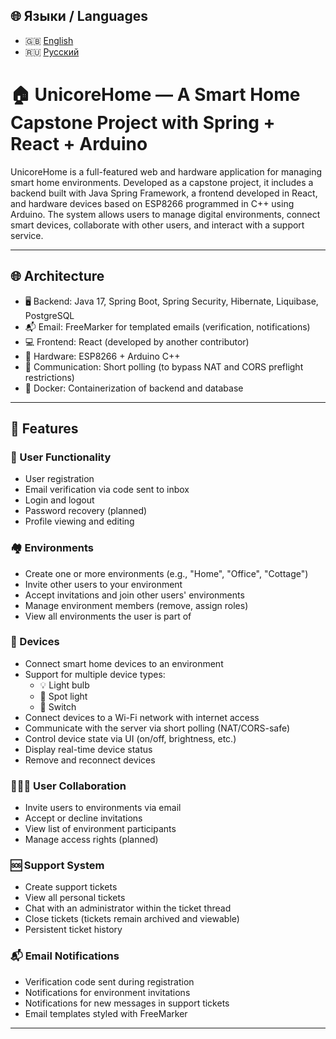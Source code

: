 ## 🌐 Языки / Languages

- 🇬🇧 [English](README.md)
- 🇷🇺 [Русский](README.ru.md)

# 🏠 UnicoreHome — A Smart Home Capstone Project with Spring + React + Arduino

UnicoreHome is a full-featured web and hardware application for managing smart home environments. Developed as a capstone project, it includes a backend built with Java Spring Framework, a frontend developed in React, and hardware devices based on ESP8266 programmed in C++ using Arduino. The system allows users to manage digital environments, connect smart devices, collaborate with other users, and interact with a support service.

---

## 🌐 Architecture

- 🖥️ Backend: Java 17, Spring Boot, Spring Security, Hibernate, Liquibase, PostgreSQL
- 📬 Email: FreeMarker for templated emails (verification, notifications)
- 💻 Frontend: React (developed by another contributor)
- 📡 Hardware: ESP8266 + Arduino C++
- 🔁 Communication: Short polling (to bypass NAT and CORS preflight restrictions)
- 🐳 Docker: Containerization of backend and database

---

## 🔧 Features

### 👤 User Functionality

- User registration
- Email verification via code sent to inbox
- Login and logout
- Password recovery (planned)
- Profile viewing and editing

### 🏘️ Environments

- Create one or more environments (e.g., "Home", "Office", "Cottage")
- Invite other users to your environment
- Accept invitations and join other users' environments
- Manage environment members (remove, assign roles)
- View all environments the user is part of

### 🔌 Devices

- Connect smart home devices to an environment
- Support for multiple device types:
  - 💡 Light bulb
  - 🔦 Spot light
  - 🔘 Switch
- Connect devices to a Wi-Fi network with internet access
- Communicate with the server via short polling (NAT/CORS-safe)
- Control device state via UI (on/off, brightness, etc.)
- Display real-time device status
- Remove and reconnect devices

### 🧑‍🤝‍🧑 User Collaboration

- Invite users to environments via email
- Accept or decline invitations
- View list of environment participants
- Manage access rights (planned)

### 🆘 Support System

- Create support tickets
- View all personal tickets
- Chat with an administrator within the ticket thread
- Close tickets (tickets remain archived and viewable)
- Persistent ticket history

### 📬 Email Notifications

- Verification code sent during registration
- Notifications for environment invitations
- Notifications for new messages in support tickets
- Email templates styled with FreeMarker

---
